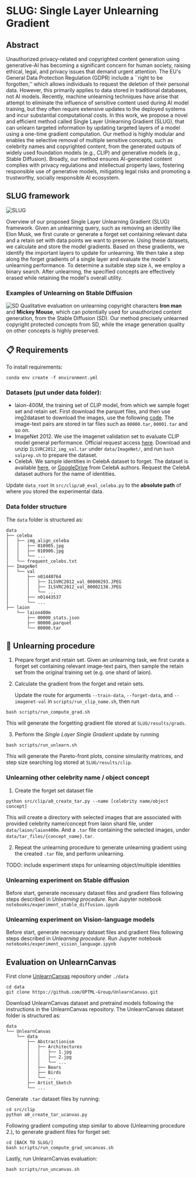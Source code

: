 # SLUG: Single Layer Unlearning Gradient


## Abstract
Unauthorized privacy-related and copyrighted content generation using generative-AI has becoming a significant concern for human society, raising ethical, legal, and privacy issues that demand urgent attention. The EU's General Data Protection Regulation (GDPR) include a ``right to be forgotten,'' which allows individuals to request the deletion of their personal data. However, this primarily applies to data stored in traditional databases, not AI models. Recently, machine unlearning techniques have arise that attempt to eliminate the influence of sensitive content used during AI model training, but they often require extensive updates to the deployed systems and incur substantial computational costs. In this work, we propose a novel and efficient method called Single Layer Unlearning Gradient (SLUG), that can unlearn targeted information by updating targeted layers of a model using a one-time gradient computation. Our method is highly modular and enables the selective removal of multiple sensitive concepts, such as celebrity names and copyrighted content, from the generated outputs of widely used foundation models (e.g., CLIP) and generative models (e.g., Stable Diffusion). Broadly, our method ensures AI-generated content complies with privacy regulations and intellectual property laws, fostering responsible use of generative models, mitigating legal risks and promoting a trustworthy, socially responsible AI ecosystem.

## SLUG framework

![SLUG](doc/framework.png)

Overview of our proposed Single Layer Unlearning Gradient (SLUG) framework. Given an unlearning query, such as removing an identity like Elon Musk, we first curate or generate a forget set containing relevant data and a retain set with data points we want to preserve. Using these datasets, we calculate and store the model gradients. Based on these gradients, we identify the important layers to update for unlearning. We then take a step along the forget gradients of a single layer and evaluate the model's unlearning performance. To determine a suitable step size $\lambda$, we employ a binary search. After unlearning, the specified concepts are effectively erased while retaining the model's overall utility.


### Examples of Unlearning on Stable Diffusion
![SD](doc/example-sd.png)
Qualitative evaluation on unlearning copyright characters **Iron man** and **Mickey Mouse**, which can potentially used for unauthorized content generation, from the Stable Diffusion (SD). Our method precisely unlearned copyright protected concepts from SD, while the image generation quality on other concepts is highly preserved.


## 📋 Requirements

To install requirements:

```setup
conda env create -f environment.yml
```


### Datasets (put under data folder):
- laion-400M, the training set of CLIP model, from which we sample foget set and retain set. First download the parquet files, and then use img2dataset to download the images, use the following [code](https://github.com/rom1504/img2dataset/blob/main/dataset_examples/laion400m.md). The image-text pairs are stored in tar files such as `00000.tar`, `00001.tar` and so on. 
- ImageNet 2012. We use the imagenet validation set to evaluate CLIP model general performance. Official request access [here](https://www.image-net.org/download.php).  Download and unzip `ILSVRC2012_img_val.tar` under `data/ImageNet/`, and run `bash valprep.sh` to prepare the dataset.
- CelebA. We sample identities in CelebA dataset to forget. The dataset is available [here](https://mmlab.ie.cuhk.edu.hk/projects/CelebA.html), or [GoogleDrive](https://drive.google.com/uc?id=0B7EVK8r0v71pZjFTYXZWM3FlRnM) from CelebA authors. Request the CelebA dataset authors for the name of identities.

Update `data_root` in `src/clip/a0_eval_celeba.py` to the **absolute path** of where you stored the experimental data.

### Data folder structure

The `data` folder is structured as:
```text
data
├── celeba
│   ├── img_align_celeba
│   │   ├── 010905.jpg
│   │   ├── 010906.jpg
│   │   └── ...
│   └── frequent_celebs.txt
├── ImageNet
│   └── val
│       ├── n01440764
│       │   ├── ILSVRC2012_val_00000293.JPEG
│       │   ├── ILSVRC2012_val_00002138.JPEG
│       │   └── ...
│       ├── n01443537
│       └── ...
├── laion
    └── laion400m
        ├── 00000_stats.json
        ├── 00000.parquet
        └── 00000.tar
```


## 📝 Unlearning procedure


1. Prepare forget and retain set. Given an unlearning task, we first curate a forget set containing relevant image-text pairs, then sample the retain set from the original training set (e.g. one shard of laion).


2. Calculate the gradient from the forget and retain sets.

   Update the route for arguments `--train-data`, `--forget-data`, and `--imagenet-val` in `scripts/run_clip_name.sh`, then run
```setup
bash scripts/run_compute_grad.sh
```
This will generate the forgetting gradient file stored at `SLUG/results/grads`.

3. Perform the _Single Layer Single Gradient_ update by running
```setup
bash scripts/run_unlearn.sh
```
This will generate the Pareto-front plots, consine simularity matrices, and step size searching log stored at `SLUG/results/clip`.

### Unlearning other celebrity name / object concept
1. Create the forget set dataset file
```setup
python src/clip/a0_create_tar.py --name [celebrity name/object concept]
```
This will create a directory with selected images that are associated with provided celebrity name/concept from laion shard file, under `data/laion/laion400m`.
And a `.tar` file containing the selected images, under `data/tar_files/{concept_name}.tar`.

2. Repeat the unlearning procedure to generate unlearning gradient using the created `.tar` file, and perform unlearning.

TODO: include experiment steps for unlearning object/multiple identities

### Unlearning experiment on Stable diffusion
Before start, generate necessary dataset files and gradient files following steps described in _Unlearning procedure_.
Run Jupyter notebook `notebooks/experiment_stable_diffusion.ipynb`

### Unlearning experiment on Vision-language models
Before start, generate necessary dataset files and gradient files following steps described in _Unlearning procedure_.
Run Jupyter notebook `notebooks/experiment_vision_language.ipynb`

## Evaluation on UnlearnCanvas
First clone [UnlearnCanvas](https://github.com/OPTML-Group/UnlearnCanvas) repository under `./data`
```setup
cd data
git clone https://github.com/OPTML-Group/UnlearnCanvas.git
```
Download UnlearnCanvas dataset and pretraind models following the instructions in the UnlearnCanvas repository.
The UnlearnCanvas dataset folder is structured as:

```text
data
└── UnlearnCanvas
    └── data
        ├── Abstractionism
        │   ├── Architectures
        │   │   ├── 1.jpg
        │   │   ├── 2.jpg
        │   │   └── ...
        │   ├── Bears
        │   ├── Birds
        │   └── ...
        ├── Artist_Sketch
        └── ...
```
Generate `.tar` dataset files by running:
```setup
cd src/clip
python a0_create_tar_ucanvas.py
```

Following gradient computing step similar to above (Unlearning procedure 2.), to generate gradient files for forget set:
```setup
cd [BACK TO SLUG/]
bash scripts/run_compute_grad_uncanvas.sh
```

Lastly, run UnlearnCanvas evaluation:
```setup
bash scripts/run_uncanvas.sh
```

